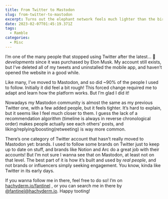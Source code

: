 ```yaml
---
title: From Twitter to Mastodon
slug: from-twitter-to-mastodon
excerpt: Turns out the elephant network feels much lighter than the bird one.
date: 2023-02-07T01:45:19.371Z
tags:
  - Ramble
categories:
  - Misc
---
```


<script context="module">
  import { getSrcsetFromImport } from "$lib/utils/functions";
  import CoverImage from './cover.png?width=1600&format=avif;webp;png&meta&imagetools';

  metadata.coverImage = getSrcsetFromImport(CoverImage);
</script>

I’m one of the many people that stopped using Twitter after the latest… 💩 _developments_ since it was purchased by Elon Musk. My account still exists, but I’ve deleted all of my tweets and uninstalled the mobile app, and haven’t opened the website in a good while.

Like many, I’ve moved to Mastodon, and so did ~90% of the people I used to follow. Initially it did feel a bit rough! This forced change required me to adapt and learn how the platform works. But I’m glad I did it!

Nowadays my Mastodon community is almost the same as my previous Twitter one, with a few added people, but it feels tighter. It’s hard to explain, but it seems like I feel much closer to them. I guess the lack of a recommendation algorithm (timeline is always in reverse chronological order) makes people actually see each others’ posts, and liking/replying/boosting(retweeting) is way more common.

There’s one category of Twitter account that hasn’t really moved to Mastodon yet: brands. I used to follow some brands on Twitter just to keep up to date on stuff, and brands like Notion and Arc do a great job with their accounts! But I’m not sure I wanna see that on Mastodon, at least not on that level. The best part of it is how it’s built and used by _real people_, and not brands or influencers simply seeking engagement. You know, kinda like Twitter in its early days.

If you wanna follow me in there, feel free to do so! I’m on [hachyderm.io/fantinel](https://hachyderm.io/@fantinel) , or you can search me in there by [@fantinel@hachyderm.io](https://hachyderm.io/@fantinel). Happy tooting!
